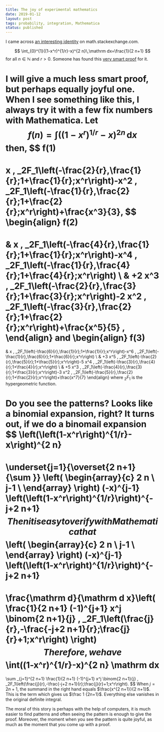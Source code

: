 ```yaml
---
title: The joy of experimental mathematics
date: 2019-01-12
layout: post
tags: probability, integration, Mathematica
status: published
---
```


I came across [an interesting identity](https://math.stackexchange.com/q/3070440/1618) on math.stackexchange.com.
<!-- END_SUMMARY -->
$$
\int_{0}^{1}((1-x^r)^{1/r}-x)^{2 n}\,\mathrm dx=\frac{1}{2 n+1}
$$
for all $n \in \mathbb N$ and $r > 0$.
Someone has found this [very smart proof](https://math.stackexchange.com/a/3070493/1618) for it.

I will give a much less smart proof, but perhaps equally joyful one. When I see something like this,
I always try it with a few fix numbers with Mathematica.  Let
$$
f(n)=\int \left(\left(1-x^r\right)^{1/r}-x\right)^{2 n} \, \mathrm dx
$$
then,
$$
f(1)
=
x \, _2F_1\left(-\frac{2}{r},\frac{1}{r};1+\frac{1}{r};x^r\right)-x^2 \, _2F_1\left(-\frac{1}{r},\frac{2}{r};1+\frac{2}{r};x^r\right)+\frac{x^3}{3},
$$
\begin{align}
f(2)
=
& x \, _2F_1\left(-\frac{4}{r},\frac{1}{r};1+\frac{1}{r};x^r\right)-x^4 \, _2F_1\left(-\frac{1}{r},\frac{4}{r};1+\frac{4}{r};x^r\right) \\
& +2 x^3 \, _2F_1\left(-\frac{2}{r},\frac{3}{r};1+\frac{3}{r};x^r\right)-2 x^2 \, _2F_1\left(-\frac{3}{r},\frac{2}{r};1+\frac{2}{r};x^r\right)+\frac{x^5}{5}
,
\end{align}
and
\begin{align}
f(3)
=
&
x \, _2F_1\left(-\frac{6}{r},\frac{1}{r};1+\frac{1}{r};x^r\right)-x^6 \, _2F_1\left(-\frac{1}{r},\frac{6}{r};1+\frac{6}{r};x^r\right)
\\
&
+3 x^5 \, _2F_1\left(-\frac{2}{r},\frac{5}{r};1+\frac{5}{r};x^r\right)-5 x^4 \, _2F_1\left(-\frac{3}{r},\frac{4}{r};1+\frac{4}{r};x^r\right)
\\
&
+5 x^3 \, _2F_1\left(-\frac{4}{r},\frac{3}{r};1+\frac{3}{r};x^r\right)-3 x^2 \, _2F_1\left(-\frac{5}{r},\frac{2}{r};1+\frac{2}{r};x^r\right)+\frac{x^7}{7}
\end{align}
where $_2F_1$ is the hypergeometric function.

Do you see the patterns? Looks like a binomial expansion, right? It turns out, if we do a binomail
expansion
$$
\left(\left(1-x^r\right)^{1/r}-x\right)^{2 n}
=
\underset{j=1}{\overset{2 n+1}{\sum }} 
\left(
\begin{array}{c}
 2 n \\
 j-1 \\
\end{array}
\right) 
(-x)^{j-1}
\left(\left(1-x^r\right)^{1/r}\right)^{-j+2 n+1}
$$
Then it is easy to verify with Mathematica that
$$
\left(
\begin{array}{c}
 2 n \\
 j-1 \\
\end{array}
\right) 
(-x)^{j-1}
\left(\left(1-x^r\right)^{1/r}\right)^{-j+2 n+1}
=
\frac{\mathrm d}{\mathrm d x}\left(
\frac{1}{2 n+1}
(-1)^{j+1} x^j \binom{2 n+1}{j} \, _2F_1\left(\frac{j}{r},-\frac{-j+2 n+1}{r};\frac{j}{r}+1;x^r\right)
\right)
$$
Therefore, we have
$$
\int((1-x^r)^{1/r}-x)^{2 n} \mathrm dx
=
\sum _{j=1}^{2 n+1} \frac{1}{2 n+1} (-1)^{j+1} x^j \binom{2 n+1}{j} \, _2F_1\left(\frac{j}{r},-\frac{-j+2 n+1}{r};\frac{j}{r}+1;x^r\right).
$$
When $j=2n+1$, the summand in the right hand equals $\frac{x^{2 n+1}}{2 n+1}$. This is the term
which gives us $\frac 1 {2n+1}$. Everything else vanishes in the original definite integral.

The moral of this story is perhaps with the help of computers, it is much easier to find patterns
and often seeing the pattern is enough to give the proof. Moreover, the moment when you see the
pattern is quite joyful, as much as the moment that you come up with a proof.
